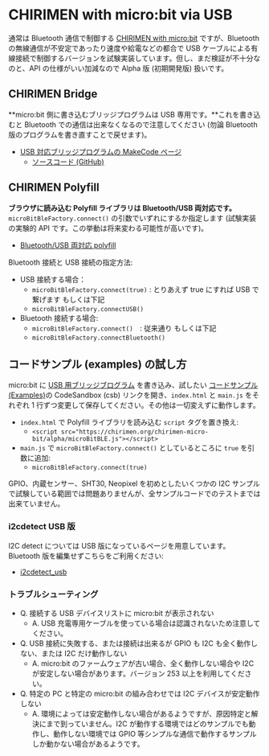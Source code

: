# CHIRIMEN with micro:bit via USB

通常は Bluetooth 通信で制御する [CHIRIMEN with micro:bit](../) ですが、Bluetooth の無線通信が不安定であったり速度や給電などの都合で USB ケーブルによる有線接続で制御するバージョンを試験実装しています。但し、まだ検証が不十分なのと、API の仕様がいい加減なので Alpha 版 (初期開発版) 扱いです。

## CHIRIMEN Bridge

**micro:bit 側に書き込むブリッジプログラムは USB 専用です。**これを書き込むと Bluetooth での通信は出来なくなるので注意してください (勿論 Bluetooth 版のプログラムを書き直すことで戻せます)。

- [USB 対応ブリッジプログラムの MakeCode ページ](https://r.chirimen.org/makecode-chirimen-alpha)
  - [ソースコード (GitHub)](micro-bit-usb/)

## CHIRIMEN Polyfill

**ブラウザに読み込む Polyfill ライブラリは Bluetooth/USB 両対応です。**`microBitBleFactory.connect()` の引数でいずれにするか指定します (試験実装の実験的 API です。この挙動は将来変わる可能性が高いです)。

- [Bluetooth/USB 両対応 polyfill](https://chirimen.org/chirimen-micro-bit/alpha/microBitBLE.js)

Bluetooth 接続と USB 接続の指定方法:

- USB 接続する場合：
  - `microBitBleFactory.connect(true)` : とりあえず true にすれば USB で繋げます もしくは下記
  - `microBitBleFactory.connectUSB()`
- Bluetooth 接続する場合:
  - `microBitBleFactory.connect()`　: 従来通り もしくは下記
  - `microBitBleFactory.connectBluetooth()`

## コードサンプル (examples) の試し方

micro:bit に [USB 用ブリッジブログラム](https://r.chirimen.org/makecode-chirimen-alpha) を書き込み、試したい [コードサンプル (Examples)](../examples)の CodeSandbox (csb) リンクを開き、`index.html` と `main.js` をそれぞれ 1 行ずつ変更して保存してください。その他は一切変えずに動作します。

- `index.html` で Polyfill ライブラリを読み込む `script` タグを置き換え:
  - `<script src="https://chirimen.org/chirimen-micro-bit/alpha/microBitBLE.js"></script>`
- `main.js` で `microBitBleFactory.connect()` としているところに `true` を引数に追加:
  - `microBitBleFactory.connect(true)`

GPIO、内蔵センサー、SHT30, Neopixel を初めとしたいくつかの I2C サンプルで試験している範囲では問題ありませんが、全サンプルコードでのテストまでは出来ていません。

### i2cdetect USB 版

I2C detect については USB 版になっているページを用意しています。Bluetooth 版を編集せずこちらをご利用ください:

- [i2cdetect_usb](i2cdetect_usb/index.html)

### トラブルシューティング

- Q. 接続する USB デバイスリストに micro:bit が表示されない
  - A. USB 充電専用ケーブルを使っている場合は認識されないため注意してください。
- Q. USB 接続に失敗する、または接続は出来るが GPIO も I2C も全く動作しない、または I2C だけ動作しない
  - A. micro:bit のファームウェアが古い場合、全く動作しない場合や I2C が安定しない場合があります。バージョン 253 以上を利用してください。  
- Q. 特定の PC と特定の micro:bit の組み合わせでは I2C デバイスが安定動作しない
  - A. 環境によっては安定動作しない場合があるようですが、原因特定と解決にまで到っていません。I2C が動作する環境ではどのサンプルでも動作し、動作しない環境では GPIO 等シンプルな通信で動作するサンプルしか動かない場合があるようです。


